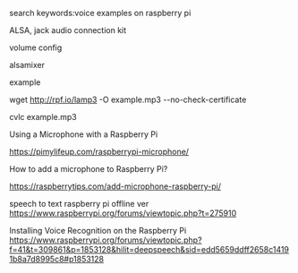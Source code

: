 search keywords:voice examples on raspberry pi

ALSA, jack audio connection kit

volume config

alsamixer

example

wget http://rpf.io/lamp3 -O example.mp3 --no-check-certificate

cvlc example.mp3


Using a Microphone with a Raspberry Pi

https://pimylifeup.com/raspberrypi-microphone/

How to add a microphone to Raspberry Pi?

https://raspberrytips.com/add-microphone-raspberry-pi/

speech to text raspberry pi offline ver
https://www.raspberrypi.org/forums/viewtopic.php?t=275910

Installing Voice Recognition on the Raspberry Pi
https://www.raspberrypi.org/forums/viewtopic.php?f=41&t=309861&p=1853128&hilit=deepspeech&sid=edd5659ddff2658c14191b8a7d8995c8#p1853128
